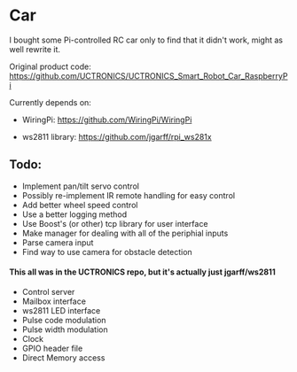 # Car

I bought some Pi-controlled RC car only to find that it didn't work, might as well rewrite it.

Original product code: https://github.com/UCTRONICS/UCTRONICS_Smart_Robot_Car_RaspberryPi

Currently depends on:

* WiringPi: https://github.com/WiringPi/WiringPi

* ws2811 library: https://github.com/jgarff/rpi_ws281x


Todo:
-----------------------------------
* Implement pan/tilt servo control
* Possibly re-implement IR remote handling for easy control
* Add better wheel speed control
* Use a better logging method
* Use Boost's (or other) tcp library for user interface 
* Make manager for dealing with all of the periphial inputs
* Parse camera input
* Find way to use camera for obstacle detection


#### This all was in the UCTRONICS repo, but it's actually just jgarff/ws2811
* Control server
* Mailbox interface
* ws2811 LED interface
* Pulse code modulation
* Pulse width modulation
* Clock
* GPIO header file
* Direct Memory access